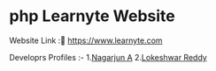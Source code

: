 # php Learnyte Website

Website Link :🔗 https://www.learnyte.com

Developrs Profiles :-
1.[Nagarjun A](https://www.linkedin.com/in/nagarjun-avala/)
2.[Lokeshwar Reddy](https://www.linkedin.com/in/lokeshwarreddy/)
